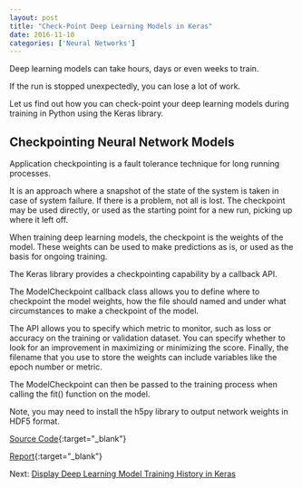 ```yaml
---
layout: post
title: "Check-Point Deep Learning Models in Keras"
date: 2016-11-10
categories: ['Neural Networks']
---
```


Deep learning models can take hours, days or even weeks to train.

If the run is stopped unexpectedly, you can lose a lot of work.

Let us find out how you can check-point your deep learning models during training in Python using the Keras library.

## Checkpointing Neural Network Models

Application checkpointing is a fault tolerance technique for long running processes.

It is an approach where a snapshot of the state of the system is taken in case of system failure. If there is a problem, not all is lost. The checkpoint may be used directly, or used as the starting point for a new run, picking up where it left off.

When training deep learning models, the checkpoint is the weights of the model. These weights can be used to make predictions as is, or used as the basis for ongoing training.

The Keras library provides a checkpointing capability by a callback API.

The ModelCheckpoint callback class allows you to define where to checkpoint the model weights, how the file should named and under what circumstances to make a checkpoint of the model.

The API allows you to specify which metric to monitor, such as loss or accuracy on the training or validation dataset. You can specify whether to look for an improvement in maximizing or minimizing the score. Finally, the filename that you use to store the weights can include variables like the epoch number or metric.

The ModelCheckpoint can then be passed to the training process when calling the fit() function on the model.

Note, you may need to install the h5py library to output network weights in HDF5 format.

[Source Code](https://github.com/srikanthpagadala/neural-network-projects/tree/master/Check-Point%20Deep%20Learning%20Models%20in%20Keras){:target="_blank"}

[Report](http://htmlpreview.github.io/?https://github.com/srikanthpagadala/neural-network-projects/blob/master/Check-Point%20Deep%20Learning%20Models%20in%20Keras/report.html){:target="_blank"}

Next: [Display Deep Learning Model Training History in Keras](/notes/2016/11/10/display-deep-learning-model-training-history-in-keras)

